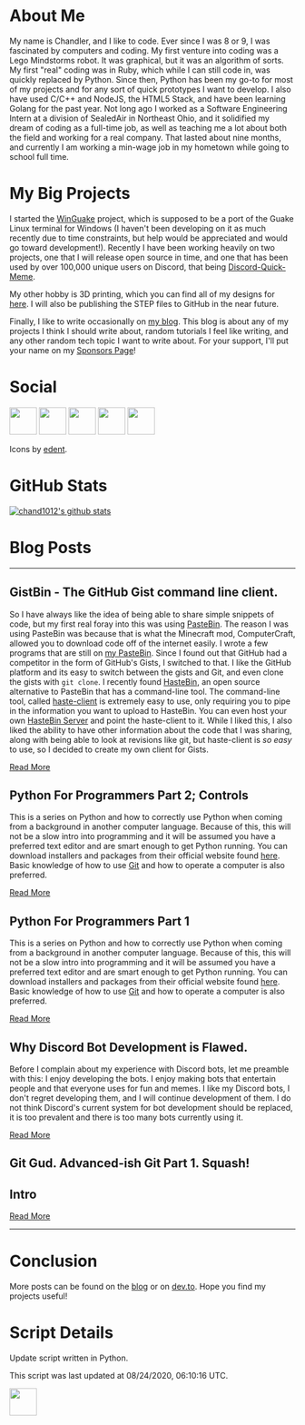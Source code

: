 # About Me
My name is Chandler, and I like to code. Ever since I was 8 or 9, I was fascinated by computers and coding. My first venture into coding was a Lego Mindstorms robot. It was graphical, but it was an algorithm of sorts. My first "real" coding was in Ruby, which while I can still code in, was quickly replaced by Python. Since then, Python has been my go-to for most of my projects and for any sort of quick prototypes I want to develop. I also have used C/C++ and NodeJS, the HTML5 Stack, and have been learning Golang for the past year. Not long ago I worked as a Software Engineering Intern at a division of SealedAir in Northeast Ohio, and it solidified my dream of coding as a full-time job, as well as teaching me a lot about both the field and working for a real company. That lasted about nine months, and currently I am working a min-wage job in my hometown while going to school full time.

# My Big Projects
I started the [WinGuake](https://github.com/chand1012/WinGuake) project, which is supposed to be a port of the Guake Linux terminal for Windows (I haven't been developing on it as much recently due to time constraints, but help would be appreciated and would go toward development!). Recently I have been working heavily on two projects, one that I will release open source in time, and one that has been used by over 100,000 unique users on Discord, that being [Discord-Quick-Meme](https://github.com/chand1012/Discord-Quick-Meme). 

My other hobby is 3D printing, which you can find all of my designs for [here](https://www.thingiverse.com/chand1012/about). I will also be publishing the STEP files to GitHub in the near future.

Finally, I like to write occasionally on [my blog](https://chand1012.dev/). This blog is about any of my projects I think I should write about, random tutorials I feel like writing, and any other random tech topic I want to write about. For your support, I'll put your name on my [Sponsors Page](https://chand1012.dev/sponsors/)!

# Social
[<img height=48 width=48 src="https://camo.githubusercontent.com/68ff38b86f01b428567dcc406116e23728245f4e/68747470733a2f2f6564656e742e6769746875622e696f2f537570657254696e7949636f6e732f696d616765732f7376672f696e7374616772616d2e737667"/>](https://instagram.com/chand1012)
[<img height=48 width=48 src="https://camo.githubusercontent.com/5db862b15e660451b524382c77f60cbd49f176f9/68747470733a2f2f6564656e742e6769746875622e696f2f537570657254696e7949636f6e732f696d616765732f7376672f6465765f746f2e737667"/>](https://dev.to/chand1012)
[<img height=48 width=48 src="https://camo.githubusercontent.com/9bbddae7e626bda73c943e06b4568a7a02e193b4/68747470733a2f2f6564656e742e6769746875622e696f2f537570657254696e7949636f6e732f696d616765732f7376672f747769747465722e737667"/>](https://twitter.com/Chand1012Dev)
[<img height=48 width=48 src="https://camo.githubusercontent.com/2ed658492cb094825d26b06c1275a7e0414f32e4/68747470733a2f2f6564656e742e6769746875622e696f2f537570657254696e7949636f6e732f696d616765732f7376672f7265646469742e737667"/>](https://www.reddit.com/user/chand1012)
[<img height=48 width=48 src="https://camo.githubusercontent.com/8c6d1bbc6c237b1349a387f8085013d873e173cb/68747470733a2f2f6564656e742e6769746875622e696f2f537570657254696e7949636f6e732f696d616765732f7376672f737465616d2e737667"/>](https://steamcommunity.com/id/chand1012)

Icons by [edent](https://github.com/edent/SuperTinyIcons).

# GitHub Stats

[![chand1012's github stats](https://github-readme-stats.vercel.app/api?username=chand1012)](https://github.com/anuraghazra/github-readme-stats)

# Blog Posts
--------------------------------

<article class="post">
<h1>GistBin - The GitHub Gist command line client.</h1>
<div class="entry">
<p>So I have always like the idea of being able to share simple snippets of code, but my first real foray into this was using <a href="https://pastebin.com/">PasteBin</a>. The reason I was using PasteBin was because that is what the Minecraft mod, ComputerCraft, allowed you to download code off of the internet easily. I wrote a few programs that are still on <a href="https://pastebin.com/u/chand1012">my PasteBin</a>. Since I found out that GitHub had a competitor in the form of GitHub's Gists, I switched to that. I like the GitHub platform and its easy to switch between the gists and Git, and even clone the gists with <code class="language-plaintext highlighter-rouge">git clone</code>. I recently found <a href="https://hastebin.com/about.md">HasteBin</a>, an open source alternative to PasteBin that has a command-line tool. The command-line tool, called <a href="https://github.com/seejohnrun/haste-client">haste-client</a> is extremely easy to use, only requiring you to pipe in the information you want to upload to HasteBin. You can even host your own <a href="https://github.com/seejohnrun/haste-server">HasteBin Server</a> and point the haste-client to it. While I liked this, I also liked the ability to have other information about the code that I was sharing, along with being able to look at revisions like git, but haste-client is <em>so easy</em> to use, so I decided to create my own client for Gists.</p>
</div>
<a class="read-more" href="https://chand1012.dev/GistbinGistClient/">Read More</a>
</article>
<article class="post">
<h1>Python For Programmers Part 2; Controls</h1>
<div class="entry">
<p>This is a series on Python and how to correctly use Python when coming from a background in another computer language. Because of this, this will not be a slow intro into programming and it will be assumed you have a preferred text editor and are smart enough to get Python running. You can download installers and packages from their official website found <a href="https://www.python.org/downloads/">here</a>. Basic knowledge of how to use <a href="https://git-scm.com/">Git</a> and how to operate a computer is also preferred.</p>
</div>
<a class="read-more" href="https://chand1012.dev/PythonForProgrammers2/">Read More</a>
</article>
<article class="post">
<h1>Python For Programmers Part 1</h1>
<div class="entry">
<p>This is a series on Python and how to correctly use Python when coming from a background in another computer language. Because of this, this will not be a slow intro into programming and it will be assumed you have a preferred text editor and are smart enough to get Python running. You can download installers and packages from their official website found <a href="https://www.python.org/downloads/">here</a>. Basic knowledge of how to use <a href="https://git-scm.com/">Git</a> and how to operate a computer is also preferred.</p>
</div>
<a class="read-more" href="https://chand1012.dev/PythonForProgrammers/">Read More</a>
</article>
<article class="post">
<h1>Why Discord Bot Development is Flawed.</h1>
<div class="entry">
<p>Before I complain about my experience with Discord bots, let me preamble with this: I enjoy developing the bots. I enjoy making bots that entertain people and that everyone uses for fun and memes. I like my Discord bots, I don't regret developing them, and I will continue development of them. I do not think Discord's current system for bot development should be replaced, it is too prevalent and there is too many bots currently using it.</p>
</div>
<a class="read-more" href="https://chand1012.dev/WhatsWrongWithDiscordBots/">Read More</a>
</article>
<article class="post">
<h1>Git Gud. Advanced-ish Git Part 1. Squash!</h1>
<div class="entry">
<h1 id="intro">Intro</h1>
</div>
<a class="read-more" href="https://chand1012.dev/git-gud1/">Read More</a>
</article>



--------------------------------

# Conclusion

More posts can be found on the [blog](https://chand1012.dev/) or on [dev.to](https://dev.to/chand1012). Hope you find my projects useful!

# Script Details

Update script written in Python.

This script was last updated at 08/24/2020, 06:10:16 UTC.

<img height=48 width=48 src="https://camo.githubusercontent.com/cc1b5b07ad8a80491b42035775baedf76a3b836c/68747470733a2f2f6564656e742e6769746875622e696f2f537570657254696e7949636f6e732f696d616765732f7376672f707974686f6e2e737667"/>